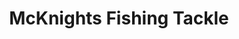 ---
title: "McKnights Fishing Tackle"
address: "McKnights Fishing Tackle, 18 Main Street, Portglenone, Antrim"
tel: "+44 (0)28 2582 2269"
county: "Antrim"
category: "Coarse Angling"
type: "Content"
lat: "54.86907958984375"
lng: "-6.2760701179504395"
---